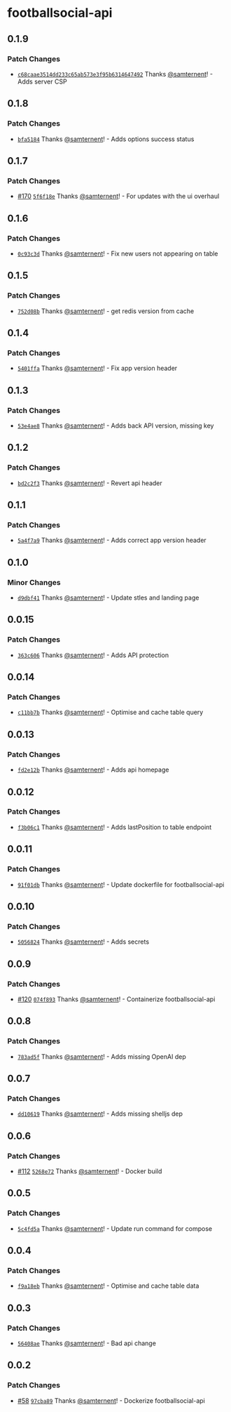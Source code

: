 # footballsocial-api

## 0.1.9

### Patch Changes

- [`c68caae3514dd233c65ab573e3f95b6314647492`](https://github.com/samternent/home/commit/c68caae3514dd233c65ab573e3f95b6314647492) Thanks [@samternent](https://github.com/samternent)! - Adds server CSP

## 0.1.8

### Patch Changes

- [`bfa5184`](https://github.com/samternent/home/commit/bfa51849330338639959048212e4467fa2a1d87c) Thanks [@samternent](https://github.com/samternent)! - Adds options success status

## 0.1.7

### Patch Changes

- [#170](https://github.com/samternent/home/pull/170) [`5f6f18e`](https://github.com/samternent/home/commit/5f6f18eb588eb62eb860ca0e8d49c2f200e0f4c7) Thanks [@samternent](https://github.com/samternent)! - For updates with the ui overhaul

## 0.1.6

### Patch Changes

- [`0c93c3d`](https://github.com/samternent/home/commit/0c93c3d48b364f8ee1cf1f3df397514fa1dea933) Thanks [@samternent](https://github.com/samternent)! - Fix new users not appearing on table

## 0.1.5

### Patch Changes

- [`752d08b`](https://github.com/samternent/home/commit/752d08bfaec9faf3acaa79c18cd22cfbf5ba1f60) Thanks [@samternent](https://github.com/samternent)! - get redis version from cache

## 0.1.4

### Patch Changes

- [`5401ffa`](https://github.com/samternent/home/commit/5401ffaa3e35eee16bb07c515e9c39f7519b728f) Thanks [@samternent](https://github.com/samternent)! - Fix app version header

## 0.1.3

### Patch Changes

- [`53e4ae8`](https://github.com/samternent/home/commit/53e4ae896d4754958d5bf030ffda052e16946042) Thanks [@samternent](https://github.com/samternent)! - Adds back API version, missing key

## 0.1.2

### Patch Changes

- [`bd2c2f3`](https://github.com/samternent/home/commit/bd2c2f336631d343538f137dc10f9e33de4b8af5) Thanks [@samternent](https://github.com/samternent)! - Revert api header

## 0.1.1

### Patch Changes

- [`5a4f7a9`](https://github.com/samternent/home/commit/5a4f7a92c5b67fa8e457bdc3001c1d710f30efda) Thanks [@samternent](https://github.com/samternent)! - Adds correct app version header

## 0.1.0

### Minor Changes

- [`d9dbf41`](https://github.com/samternent/home/commit/d9dbf410c5be6e12e48856414f3bced1a370e8f6) Thanks [@samternent](https://github.com/samternent)! - Update stles and landing page

## 0.0.15

### Patch Changes

- [`363c606`](https://github.com/samternent/home/commit/363c606c574ff0273a39318a7ca44275875b07d0) Thanks [@samternent](https://github.com/samternent)! - Adds API protection

## 0.0.14

### Patch Changes

- [`c11bb7b`](https://github.com/samternent/home/commit/c11bb7b949b815aeca978eddd532eb9eff759791) Thanks [@samternent](https://github.com/samternent)! - Optimise and cache table query

## 0.0.13

### Patch Changes

- [`fd2e12b`](https://github.com/samternent/home/commit/fd2e12b00b6af0f0d1aa81abf368a4333be041e2) Thanks [@samternent](https://github.com/samternent)! - Adds api homepage

## 0.0.12

### Patch Changes

- [`f3b06c1`](https://github.com/samternent/home/commit/f3b06c1d15b87c7aa79fe372d441a2d15c3a623f) Thanks [@samternent](https://github.com/samternent)! - Adds lastPosition to table endpoint

## 0.0.11

### Patch Changes

- [`91f01db`](https://github.com/samternent/home/commit/91f01db53ffb343019f6f5844b94d43be3381927) Thanks [@samternent](https://github.com/samternent)! - Update dockerfile for footballsocial-api

## 0.0.10

### Patch Changes

- [`5056824`](https://github.com/samternent/home/commit/5056824ecb6bc63844a69f379a1d3d96fc811cb6) Thanks [@samternent](https://github.com/samternent)! - Adds secrets

## 0.0.9

### Patch Changes

- [#120](https://github.com/samternent/home/pull/120) [`074f893`](https://github.com/samternent/home/commit/074f893837aea2ce7e7e90bd02002ad82a7a30fb) Thanks [@samternent](https://github.com/samternent)! - Containerize footballsocial-api

## 0.0.8

### Patch Changes

- [`783ad5f`](https://github.com/samternent/home/commit/783ad5fd640ddbad2f9afce7613048502dd841bd) Thanks [@samternent](https://github.com/samternent)! - Adds missing OpenAI dep

## 0.0.7

### Patch Changes

- [`dd10619`](https://github.com/samternent/home/commit/dd1061920898ada41a0273e58da3d8061c7cf030) Thanks [@samternent](https://github.com/samternent)! - Adds missing shelljs dep

## 0.0.6

### Patch Changes

- [#112](https://github.com/samternent/home/pull/112) [`5268e72`](https://github.com/samternent/home/commit/5268e72744bebb5b7c3f654515edce9b5ab30c24) Thanks [@samternent](https://github.com/samternent)! - Docker build

## 0.0.5

### Patch Changes

- [`5c4fd5a`](https://github.com/samternent/home/commit/5c4fd5a90eb5d563e68df03047942c41506525d9) Thanks [@samternent](https://github.com/samternent)! - Update run command for compose

## 0.0.4

### Patch Changes

- [`f9a18eb`](https://github.com/samternent/home/commit/f9a18eb9d6cfeca93a1637966b37e5622b6aa80c) Thanks [@samternent](https://github.com/samternent)! - Optimise and cache table data

## 0.0.3

### Patch Changes

- [`56408ae`](https://github.com/samternent/home/commit/56408ae0d1bd0723f95ccea8c8a361d29c985f1e) Thanks [@samternent](https://github.com/samternent)! - Bad api change

## 0.0.2

### Patch Changes

- [#58](https://github.com/samternent/home/pull/58) [`97cba89`](https://github.com/samternent/home/commit/97cba896dfc77c1c38d48363aee13f44504d6bd6) Thanks [@samternent](https://github.com/samternent)! - Dockerize footballsocial-api
